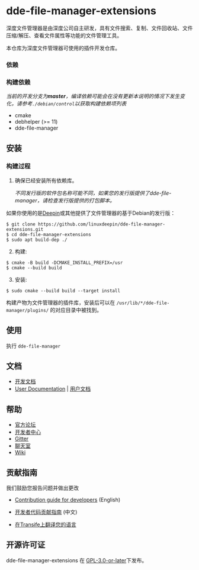 # dde-file-manager-extensions

深度文件管理器是由深度公司自主研发，具有文件搜索、复制、文件回收站、文件压缩/解压、查看文件属性等功能的文件管理工具。

本仓库为深度文件管理器可使用的插件开发仓库。

### 依赖

### 构建依赖

_当前的开发分支为**master**，编译依赖可能会在没有更新本说明的情况下发生变化，请参考`./debian/control`以获取构建依赖项列表_

- cmake
- debhelper (>= 11)
- dde-file-manager

## 安装

### 构建过程

1. 确保已经安装所有依赖库。

   _不同发行版的软件包名称可能不同，如果您的发行版提供了dde-file-manager，请检查发行版提供的打包脚本。_

如果你使用的是[Deepin](https://distrowatch.com/table.php?distribution=deepin)或其他提供了文件管理器的基于Debian的发行版：

``` shell
$ git clone https://github.com/linuxdeepin/dde-file-manager-extensions.git
$ cd dde-file-manager-extensions
$ sudo apt build-dep ./
```

2. 构建:
```shell
$ cmake -B build -DCMAKE_INSTALL_PREFIX=/usr
$ cmake --build build
```

3. 安装:
```shell
$ sudo cmake --build build --target install
```

构建产物为文件管理器的插件库，安装后可以在 `/usr/lib/*/dde-file-manager/plugins/` 的对应目录中被找到。

## 使用

执行 `dde-file-manager`

## 文档

- [开发文档](https://linuxdeepin.github.io/dde-file-manager/)
- [User Documentation](https://wiki.deepin.org/wiki/Deepin_File_Manager) | [用户文档](https://wiki.deepin.org/index.php?title=%E6%B7%B1%E5%BA%A6%E6%96%87%E4%BB%B6%E7%AE%A1%E7%90%86%E5%99%A8)

## 帮助

- [官方论坛](https://bbs.deepin.org/) 
- [开发者中心](https://github.com/linuxdeepin/developer-center) 
- [Gitter](https://gitter.im/orgs/linuxdeepin/rooms)
- [聊天室](https://webchat.freenode.net/?channels=deepin)
- [Wiki](https://wiki.deepin.org/)

## 贡献指南

我们鼓励您报告问题并做出更改

- [Contribution guide for developers](https://github.com/linuxdeepin/developer-center/wiki/Contribution-Guidelines-for-Developers-en) (English)

- [开发者代码贡献指南](https://github.com/linuxdeepin/developer-center/wiki/Contribution-Guidelines-for-Developers) (中文)
- [在Transife上翻译您的语言](https://www.transifex.com/linuxdeepin/deepin-file-manager/)

## 开源许可证

dde-file-manager-extensions 在 [GPL-3.0-or-later](LICENSE.txt)下发布。
